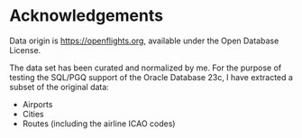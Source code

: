# Acknowledgements

Data origin is <https://openflights.org>, available under the Open Database License.

The data set has been curated and normalized by me. For the purpose of testing the SQL/PGQ support of the Oracle Database 23c, I have extracted a subset of the original data:

* Airports
* Cities
* Routes (including the airline ICAO codes)

